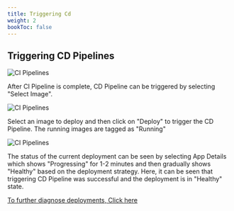 ```yaml
---
title: Triggering Cd
weight: 2
bookToc: false
---
```

## Triggering CD Pipelines

![CI Pipelines](/img/CI3.JPG "Triggering CI Pipelines")

After CI Pipeline is complete, CD Pipeline can be triggered by selecting "Select Image".

![CI Pipelines](/img/CD1.JPG "Triggering CI Pipelines")

Select an image to deploy and then click on "Deploy" to trigger the CD Pipeline.
The running images are tagged as "Running"


![CI Pipelines](/img/depdebug1edit.JPG "Triggering CI Pipelines")

The status of the current deployment can be seen by selecting App Details which shows "Progressing" for 1-2 minutes and then gradually shows "Healthy" based on the deployment strategy.
Here, it can be seen that triggering CD Pipeline was successful and the deployment is in "Healthy" state.



[To further diagnose deployments, Click here](../debugging-deployments-and-monitoring)
